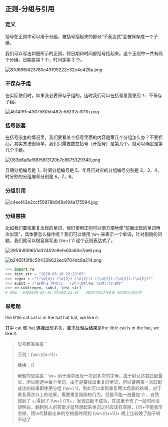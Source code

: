 ## 正则-分组与引用

### 定义

括号在正则中可以用于分组，被括号括起来的部分“子表达式”会被保存成一个子组。

我们可以写出如图所示的正则，将日期和时间都括号括起来。这个正则中一共有两个分组，日期是第 1 个，时间是第 2 个。

![87d896f423780c43199222e32c4e428a.png](http://ww1.sinaimg.cn/large/8bb38904gy1ggbuocx94tj20vm09gq3g.jpg)

### 不保存子组

在实际使用时，如果没必要保存子组的。这时我们可以在括号里面使用 `?: `不保存子组。

![4b14f91e4307580bb482c58232c3f1fb.png](http://ww1.sinaimg.cn/large/8bb38904gy1ggbuqm80xdj21ma0ng0z1.jpg)

### 括号嵌套

在括号嵌套的情况里，我们要看某个括号里面的内容是第几个分组怎么办？不要担心，其实方法很简单，我们只需要数左括号（开括号）是第几个，就可以确定是第几个子组。

![083b6a8af68f56f3120b7c8875329340.png](http://ww1.sinaimg.cn/large/8bb38904gy1ggburnjdz7j20zm094dgj.jpg)

日期分组编号是 1，时间分组编号是 5，年月日对应的分组编号分别是 2，3，4，时分秒的分组编号分别是 6，7，8。

### 分组引用

![c4eef43e2ccf55978b949a194a175594.jpg](http://ww1.sinaimg.cn/large/8bb38904gy1ggbuscfw3yj20lm07nmy5.jpg)

### 分组替换

比如我们要找重复出现的单词，我们使用正则可以很方便地使“前面出现的单词再次出现”，具体要怎么操作呢？我们可以使用 \w+ 来表示一个单词，针对刚刚的问题，我们就可以很容易写出 (\w+) \1 这个正则表达式了。

![3951b939651d32402e9efe63a83e7de6.png](http://ww1.sinaimg.cn/large/8bb38904gy1ggbutn84glj20tw0umabz.jpg)

![b2465f3f8c50432b622ec8704dc8a214.png](http://ww1.sinaimg.cn/large/8bb38904gy1ggbuujtulgj20tw0w6ju8.jpg)

```python
>>> import re
>>> test_str = "2020-05-10 20:23:05"
>>> regex = r"((\d{4})-(\d{2})-(\d{2})) ((\d{2}):(\d{2}):(\d{2}))"
>>> subst = r"日期\1 时间\5   \2年\3月\4日 \6时\7分\8秒"
>>> re.sub(regex, subst, test_str)
# 输出 '日期2020-05-10 时间20:23:05   2020年05月10日 20时23分05秒'
```

### 思考题

the little cat cat is in the hat hat hat, we like it.

其中 cat 和 hat 连接出现多次，要求处理后结果是the little cat is in the hat, we like it.

>  思考题答案是： 
>
> 正则：(\w+)(\s+\1)+
>
> 替换：\1
>
> 解题的思路是：\w+  用于选中出现一次到多次的字母，由于默认贪婪匹配最长，所以能选中每个单词，由于是要找出重复的单词，所以要用第一次匹配成功的结果即使用分组  (\w+) \1，到此可以拿到重复两次场景的结果，对于重复两次以上的结果，需要重复刚刚的行为，但是不能一直叠加 \1 ，自然想到了 +,得到了  (\w+)  (\1)+，发现匹配不成功，在这里卡壳了一段时间没想明白，翻到别人的答案才猛然想起来单词之间应该有空隙，(\1)+不能表示空隙，用\s代替敲出来的空格最终得到  (\w+)(\s+\1)+  晚上比较晚了脑子转不动了  